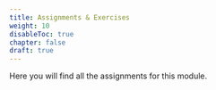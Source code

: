 ```yaml
---
title: Assignments & Exercises
weight: 10
disableToc: true
chapter: false
draft: true
---
```


Here you will find all the assignments for this module. 